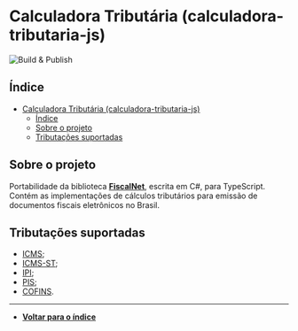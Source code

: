 # Calculadora Tributária (calculadora-tributaria-js)

![Build & Publish](https://github.com/linvix-sistemas/calculadora-tributaria-js/actions/workflows/npm-publish.yml/badge.svg)

## Índice

-   [Calculadora Tributária (calculadora-tributaria-js)](#calculadora-tributária-calculadora-tributaria-js)
    -   [Índice](#índice)
    -   [Sobre o projeto](#sobre-o-projeto)
    -   [Tributações suportadas](#tributações-suportadas)

## Sobre o projeto

Portabilidade da biblioteca [**FiscalNet**](https://github.com/sacfiscal/FiscalNet/tree/master), escrita em C#, para TypeScript. Contém as implementações de cálculos tributários para emissão de documentos fiscais eletrônicos no Brasil.

## Tributações suportadas

-   [ICMS](https://pt.wikipedia.org/wiki/Imposto_sobre_Circula%C3%A7%C3%A3o_de_Mercadorias_e_Servi%C3%A7os);
-   [ICMS-ST](<https://www.totvs.com/blog/adequacao-a-legislacao/substituicao-tributaria/#:~:text=A%20Substitui%C3%A7%C3%A3o%20Tribut%C3%A1ria%20(ST)%20%C3%A9,produto%20chegue%20ao%20consumidor%20final.>);
-   [IPI](https://pt.wikipedia.org/wiki/Imposto_sobre_Produtos_Industrializados);
-   [PIS](https://pt.wikipedia.org/wiki/PIS/PASEP);
-   [COFINS](https://pt.wikipedia.org/wiki/Contribui%C3%A7%C3%A3o_para_o_Financiamento_da_Seguridade_Social).

---

-   [**Voltar para o índice**](#índice)
